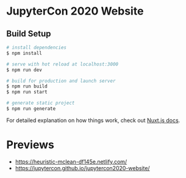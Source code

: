 # JupyterCon 2020 Website

## Build Setup

``` bash
# install dependencies
$ npm install

# serve with hot reload at localhost:3000
$ npm run dev

# build for production and launch server
$ npm run build
$ npm run start

# generate static project
$ npm run generate
```

For detailed explanation on how things work, check out [Nuxt.js docs](https://nuxtjs.org).

# Previews

- https://heuristic-mclean-df145e.netlify.com/
- https://jupytercon.github.io/jupytercon2020-website/
